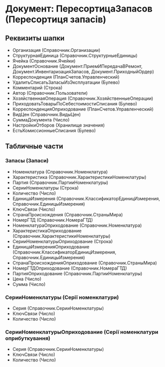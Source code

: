 ﻿# Документ: ПересортицаЗапасов (Пересортиця запасів)

## Реквизиты шапки

- Организация (Справочник.Организации)
- СтруктурнаяЕдиница (Справочник.СтруктурныеЕдиницы)
- Ячейка (Справочник.Ячейки)
- ДокументОснование (Документ.ПриемИПередачаВРемонт, Документ.ИнвентаризацияЗапасов, Документ.ПриходныйОрдер)
- Корреспонденция (ПланСчетов.Управленческий)
- УдалитьСписатьЗапасыИзЭксплуатации (Булево)
- Комментарий (Строка)
- Автор (Справочник.Пользователи)
- ХозяйственнаяОперация (Справочник.ХозяйственныеОперации)
- ПриходоватьТоварыПоСебестоимостиСписания (Булево)
- КорреспонденцияОприходование (ПланСчетов.Управленческий)
- ВидЦен (Справочник.ВидыЦен)
- СуммаДокумента (Число)
- НастройкиОтборов (Хранилище значения)
- ЕстьКомиссионныеСписания (Булево)

## Табличные части

### Запасы (Запаси)

- Номенклатура (Справочник.Номенклатура)
- Характеристика (Справочник.ХарактеристикиНоменклатуры)
- Партия (Справочник.ПартииНоменклатуры)
- СерииНоменклатуры (Строка)
- Количество (Число)
- ЕдиницаИзмерения (Справочник.КлассификаторЕдиницИзмерения, Справочник.ЕдиницыИзмерения)
- КлючСвязи (Число)
- СтранаПроисхождения (Справочник.СтраныМира)
- НомерГТД (Справочник.НомераГТД)
- НоменклатураОприходование (Справочник.Номенклатура)
- ХарактеристикаОприходование (Справочник.ХарактеристикиНоменклатуры)
- СерииНоменклатурыОприходование (Строка)
- ЕдиницаИзмеренияОприходование (Справочник.КлассификаторЕдиницИзмерения, Справочник.ЕдиницыИзмерения)
- СтранаПроисхожденияОприходование (Справочник.СтраныМира)
- НомерГТДОприходование (Справочник.НомераГТД)
- ПартияОприходование (Справочник.ПартииНоменклатуры)
- Цена (Число)
- Сумма (Число)

### СерииНоменклатуры (Серії номенклатури)

- Серия (Справочник.СерииНоменклатуры)
- КлючСвязи (Число)
- Количество (Число)

### СерииНоменклатурыОприходование (Серії номенклатури оприбуткування)

- Серия (Справочник.СерииНоменклатуры)
- КлючСвязи (Число)
- Количество (Число)

